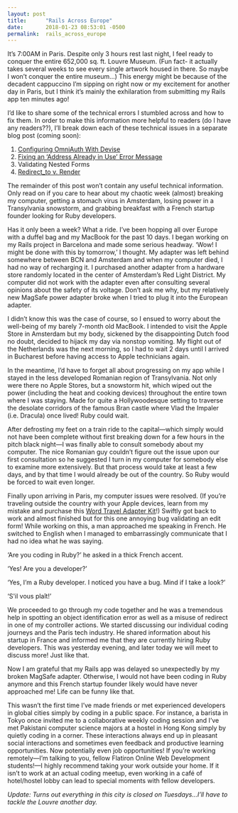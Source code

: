 ```yaml
---
layout: post
title:      "Rails Across Europe"
date:       2018-01-23 08:53:01 -0500
permalink:  rails_across_europe
---
```



It’s 7:00AM in Paris. Despite only 3 hours rest last night, I feel ready to conquer the entire 652,000 sq. ft. Louvre Museum. (Fun fact- it actually takes several weeks to see every single artwork housed in there. So maybe I won’t conquer the entire museum...) This energy might be because of the decadent cappuccino I’m sipping on right now or my excitement for another day in Paris, but I think it’s mainly the exhilaration from submitting my Rails app ten minutes ago!

I’d like to share some of the technical errors I stumbled across and how to fix them. In order to make this information more helpful to readers (do I have any readers??), I’ll break down each of these technical issues in a separate blog post (coming soon): 

1. [Configuring OmniAuth With Devise](http://brittanyhartmire.com/configuring_omniauth_with_devise)
2. [Fixing an ‘Address Already in Use’ Error Message](http://brittanyhartmire.com/enter_your_title_here)
3. Validating Nested Forms
4. [Redirect_to v. Render](http://brittanyhartmire.com/redirect_to_v_render)

The remainder of this post won’t contain any useful technical information. Only read on if you care to hear about my chaotic week (almost) breaking my computer, getting a stomach virus in Amsterdam, losing power in a Transylvania snowstorm, and grabbing breakfast with a French startup founder looking for Ruby developers. 

Has it only been a week? What a ride. I’ve been hopping all over Europe with a duffel bag and my MacBook for the past 10 days. I began working on my Rails project in Barcelona and made some serious headway. ‘Wow! I might be done with this by tomorrow,’ I thought. My adapter was left behind somewhere between BCN and Amsterdam and when my computer died, I had no way of recharging it. I purchased another adapter from a hardware store randomly located in the center of Amsterdam’s Red Light District. My computer did not work with the adapter even after consulting several opinions about the safety of its voltage. Don’t ask me why, but my relatively new MagSafe power adapter broke when I tried to plug it into the European adapter. 

I didn’t know this was the case of course, so I ensued to worry about the well-being of my barely 7-month old MacBook.  I intended to visit the Apple Store in Amsterdam but my body, sickened by the disappointing Dutch food no doubt, decided to hijack my day via nonstop vomiting. My flight out of the Netherlands was the next morning, so I had to wait 2 days until I arrived in Bucharest before having access to Apple technicians again. 

In the meantime, I’d have to forget all about progressing on my app while I stayed in the less developed Romanian region of Transylvania. Not only were there no Apple Stores, but a snowstorm hit, which wiped out the power (including the heat and cooking devices) throughout the entire town where I was staying. Made for quite a Hollywoodesque setting to traverse the desolate corridors of the famous Bran castle where Vlad the Impaler (i.e. Dracula) once lived! Ruby could wait. 

After defrosting my feet on a train ride to the capital—which simply would not have been complete without first breaking down for a few hours in the pitch black night—I was finally able to consult somebody about my computer. The nice Romanian guy couldn’t figure out the issue upon our first consultation so he suggested I turn in my computer for somebody else to examine more extensively. But that process would take at least a few days, and by that time I would already be out of the country. So Ruby would be forced to wait even longer.

Finally upon arriving in Paris, my computer issues were resolved. (If you’re traveling outside the country with your Apple devices, learn from my mistake and purchase this [Word Travel Adapter Kit](http://www.apple.com/shop/product/MD837AM/A/apple-world-travel-adapter-kit)!) Swiftly got back to work and almost finished but for this one annoying bug validating an edit form! While working on this, a man approached me speaking in French. He switched to English when I managed to embarrassingly communicate that I had no idea what he was saying. 

‘Are you coding in Ruby?’ he asked in a thick French accent.

‘Yes! Are you a developer?’

‘Yes, I’m a Ruby developer. I noticed you have a bug. Mind if I take a look?’

‘S'il vous plaît!’ 

We proceeded to go through my code together and he was a tremendous help in spotting an object identification error as well as a misuse of redirect in one of my controller actions. We started discussing our individual coding journeys and the Paris tech industry. He shared information about his startup in France and informed me that they are currently hiring Ruby developers. This was yesterday evening, and later today we will meet to discuss more! Just like that. 

Now I am grateful that my Rails app was delayed so unexpectedly by my broken MagSafe adapter. Otherwise, I would not have been coding in Ruby anymore and this French startup founder likely would have never approached me! Life can be funny like that.

This wasn’t the first time I’ve made friends or met experienced developers in global cities simply by coding in a public space. For instance, a barista in Tokyo once invited me to a collaborative weekly coding session and I’ve met Pakistani computer science majors at a hostel in Hong Kong simply by quietly coding in a corner. These interactions always end up in pleasant social interactions and sometimes even feedback and productive learning opportunities. Now potentially even job opportunities! If you’re working remotely—I’m talking to you, fellow Flatiron Online Web Development students!—I highly recommend taking your work outside your home. If it isn’t to work at an actual coding meetup, even working in a café of hotel/hostel lobby can lead to special moments with fellow developers.

*Update: Turns out everything in this city is closed on Tuesdays…I’ll have to tackle the Louvre another day.*


